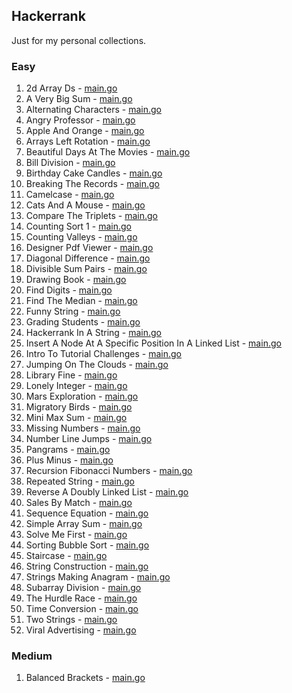 ## Hackerrank

Just for my personal collections.

<!-- start dictionary -->

### Easy 
1. 2d Array Ds - [main.go](easy/2d-array-ds/main.go)
2. A Very Big Sum - [main.go](easy/a-very-big-sum/main.go)
3. Alternating Characters - [main.go](easy/alternating-characters/main.go)
4. Angry Professor - [main.go](easy/angry-professor/main.go)
5. Apple And Orange - [main.go](easy/apple-and-orange/main.go)
6. Arrays Left Rotation - [main.go](easy/arrays-left-rotation/main.go)
7. Beautiful Days At The Movies - [main.go](easy/beautiful-days-at-the-movies/main.go)
8. Bill Division - [main.go](easy/bill-division/main.go)
9. Birthday Cake Candles - [main.go](easy/birthday-cake-candles/main.go)
10. Breaking The Records - [main.go](easy/breaking-the-records/main.go)
11. Camelcase - [main.go](easy/camelcase/main.go)
12. Cats And A Mouse - [main.go](easy/cats-and-a-mouse/main.go)
13. Compare The Triplets - [main.go](easy/compare-the-triplets/main.go)
14. Counting Sort 1 - [main.go](easy/counting-sort-1/main.go)
15. Counting Valleys - [main.go](easy/counting-valleys/main.go)
16. Designer Pdf Viewer - [main.go](easy/designer-pdf-viewer/main.go)
17. Diagonal Difference - [main.go](easy/diagonal-difference/main.go)
18. Divisible Sum Pairs - [main.go](easy/divisible-sum-pairs/main.go)
19. Drawing Book - [main.go](easy/drawing-book/main.go)
20. Find Digits - [main.go](easy/find-digits/main.go)
21. Find The Median - [main.go](easy/find-the-median/main.go)
22. Funny String - [main.go](easy/funny-string/main.go)
23. Grading Students - [main.go](easy/grading-students/main.go)
24. Hackerrank In A String - [main.go](easy/hackerrank-in-a-string/main.go)
25. Insert A Node At A Specific Position In A Linked List - [main.go](easy/insert-a-node-at-a-specific-position-in-a-linked-list/main.go)
26. Intro To Tutorial Challenges - [main.go](easy/intro-to-tutorial-challenges/main.go)
27. Jumping On The Clouds - [main.go](easy/jumping-on-the-clouds/main.go)
28. Library Fine - [main.go](easy/library-fine/main.go)
29. Lonely Integer - [main.go](easy/lonely-integer/main.go)
30. Mars Exploration - [main.go](easy/mars-exploration/main.go)
31. Migratory Birds - [main.go](easy/migratory-birds/main.go)
32. Mini Max Sum - [main.go](easy/mini-max-sum/main.go)
33. Missing Numbers - [main.go](easy/missing-numbers/main.go)
34. Number Line Jumps - [main.go](easy/number-line-jumps/main.go)
35. Pangrams - [main.go](easy/pangrams/main.go)
36. Plus Minus - [main.go](easy/plus-minus/main.go)
37. Recursion Fibonacci Numbers - [main.go](easy/recursion-fibonacci-numbers/main.go)
38. Repeated String - [main.go](easy/repeated-string/main.go)
39. Reverse A Doubly Linked List - [main.go](easy/reverse-a-doubly-linked-list/main.go)
40. Sales By Match - [main.go](easy/sales-by-match/main.go)
41. Sequence Equation - [main.go](easy/sequence-equation/main.go)
42. Simple Array Sum - [main.go](easy/simple-array-sum/main.go)
43. Solve Me First - [main.go](easy/solve-me-first/main.go)
44. Sorting Bubble Sort - [main.go](easy/sorting-bubble-sort/main.go)
45. Staircase - [main.go](easy/staircase/main.go)
46. String Construction - [main.go](easy/string-construction/main.go)
47. Strings Making Anagram - [main.go](easy/strings-making-anagram/main.go)
48. Subarray Division - [main.go](easy/subarray-division/main.go)
49. The Hurdle Race - [main.go](easy/the-hurdle-race/main.go)
50. Time Conversion - [main.go](easy/time-conversion/main.go)
51. Two Strings - [main.go](easy/two-strings/main.go)
52. Viral Advertising - [main.go](easy/viral-advertising/main.go)


### Medium 
1. Balanced Brackets - [main.go](medium/balanced-brackets/main.go)

<!-- end dictionary -->
